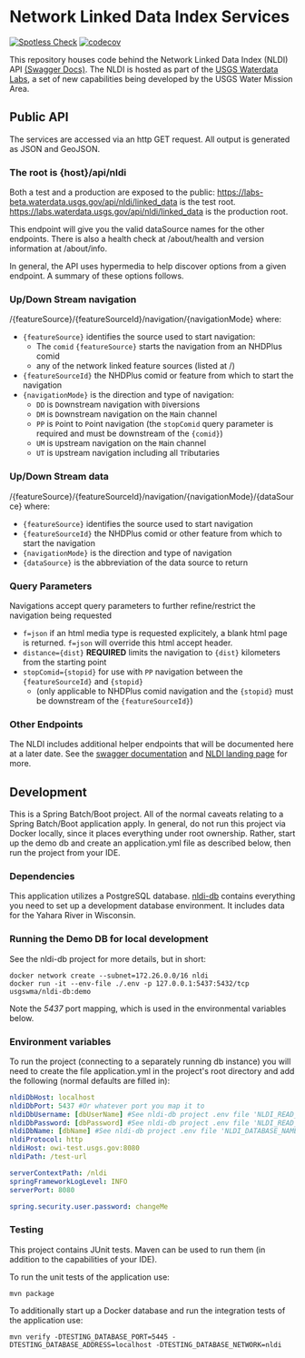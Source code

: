 # Network Linked Data Index Services

[![Spotless Check](https://github.com/internetofwater/nldi-services/actions/workflows/spotless.yml/badge.svg)](https://github.com/internetofwater/nldi-services/actions/workflows/spotless.yml)
[![codecov](https://codecov.io/gh/internetofwater/nldi-services/branch/master/graph/badge.svg)](https://codecov.io/gh/internetofwater/nldi-services)

This repository houses code behind the Network Linked Data Index (NLDI) API [(Swagger Docs)](https://labs.waterdata.usgs.gov/api/nldi/swagger-ui/index.html). The NLDI is hosted as part of the [USGS Waterdata Labs](https://labs.waterdata.usgs.gov/index.html), a set of new capabilities being developed by the USGS Water Mission Area.

## Public API
The services are accessed via an http GET request. All output is generated as JSON and GeoJSON.

### The root is {host}/api/nldi
Both a test and a production are exposed to the public:
  <https://labs-beta.waterdata.usgs.gov/api/nldi/linked_data> is the test root.
  <https://labs.waterdata.usgs.gov/api/nldi/linked_data> is the production root.

This endpoint will give you the valid dataSource names for the other endpoints. There is also a health check at /about/health and version information at /about/info.

In general, the API uses hypermedia to help discover options from a given endpoint. A summary of these options follows.

### Up/Down Stream navigation
/{featureSource}/{featureSourceId}/navigation/{navigationMode} where:
*   `{featureSource}` identifies the source used to start navigation:
    *   The `comid` `{featureSource}` starts the navigation from an NHDPlus comid
    *   any of the network linked feature sources (listed at /)
*   `{featureSourceId}` the NHDPlus comid or feature from which to start the navigation
*   `{navigationMode}` is the direction and type of navigation:
    *   `DD` is `D`ownstream navigation with `D`iversions
    *   `DM` is `D`ownstream navigation on the `M`ain channel
    *   `PP` is `P`oint to `P`oint navigation (the `stopComid` query parameter is required and must be downstream of the `{comid}`)
    *   `UM` is `U`pstream navigation on the `M`ain channel
    *   `UT` is `U`pstream navigation including all `T`ributaries

### Up/Down Stream data
/{featureSource}/{featureSourceId}/navigation/{navigationMode}/{dataSource} where:
*   `{featureSource}` identifies the source used to start navigation
*   `{featureSourceId}` the NHDPlus comid or other feature from which to start the navigation
*   `{navigationMode}` is the direction and type of navigation
*   `{dataSource}` is the abbreviation of the data source to return

### Query Parameters
Navigations accept query parameters to further refine/restrict the navigation being requested
*   `f=json` if an html media type is requested explicitely, a blank html page is returned. `f=json` will override this html accept header.
*   `distance={dist}` **REQUIRED** limits the navigation to `{dist}` kilometers from the starting point
*   `stopComid={stopid}` for use with `PP` navigation between the `{featureSourceId}` and `{stopid}`
    *   (only applicable to NHDPlus comid navigation and the `{stopid}` must be downstream of the `{featureSourceId}`)

### Other Endpoints
The NLDI includes additional helper endpoints that will be documented here at a later date. See the [swagger documentation](https://labs.waterdata.usgs.gov/api/nldi/swagger-ui/index.html) and [NLDI landing page](https://labs.waterdata.usgs.gov/about-nldi/index.html) for more.

## Development
This is a Spring Batch/Boot project.  All of the normal caveats relating to a Spring Batch/Boot application apply.
In general, do not run this project via Docker locally, since it places everything under root ownership.
Rather, start up the demo db and create an application.yml file as described below, then run the project from your IDE.

### Dependencies
This application utilizes a PostgreSQL database.
[nldi-db](https://github.com/internetofwater/nldi-db) contains everything you need to set up a development database environment. It includes data for the Yahara River in Wisconsin.

### Running the Demo DB for local development
See the nldi-db project for more details, but in short:
```shell
docker network create --subnet=172.26.0.0/16 nldi
docker run -it --env-file ./.env -p 127.0.0.1:5437:5432/tcp usgswma/nldi-db:demo
```
Note the _5437_ port mapping, which is used in the environmental variables below.

### Environment variables
To run the project (connecting to a separately running db instance) you will need to create the file application.yml in the project's root directory and add the following (normal defaults are filled in):
```yaml
nldiDbHost: localhost
nldiDbPort: 5437 #Or whatever port you map it to
nldiDbUsername: [dbUserName] #See nldi-db project .env file 'NLDI_READ_ONLY_USERNAME'
nldiDbPassword: [dbPassword] #See nldi-db project .env file 'NLDI_READ_ONLY_PASSWORD'
nldiDbName: [dbName] #See nldi-db project .env file 'NLDI_DATABASE_NAME'
nldiProtocol: http
nldiHost: owi-test.usgs.gov:8080
nldiPath: /test-url

serverContextPath: /nldi
springFrameworkLogLevel: INFO
serverPort: 8080

spring.security.user.password: changeMe
```

### Testing
This project contains JUnit tests. Maven can be used to run them (in addition to the capabilities of your IDE).

To run the unit tests of the application use:

```shell
mvn package
```

To additionally start up a Docker database and run the integration tests of the application use:

```shell
mvn verify -DTESTING_DATABASE_PORT=5445 -DTESTING_DATABASE_ADDRESS=localhost -DTESTING_DATABASE_NETWORK=nldi
```
